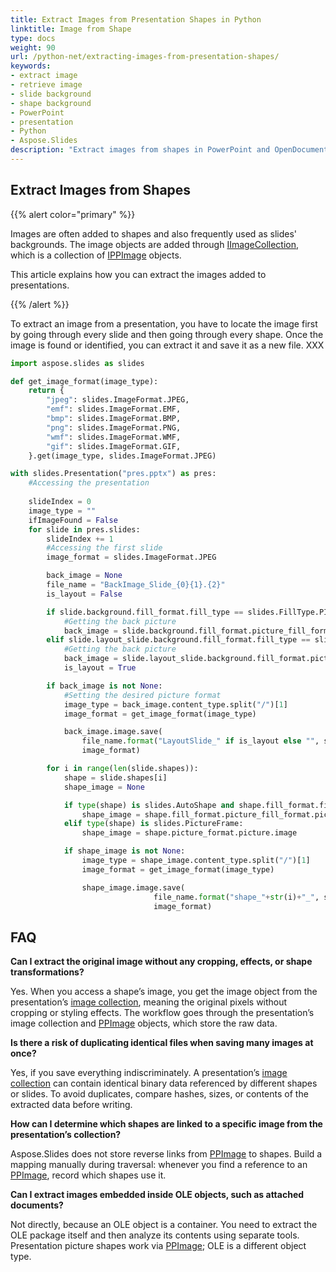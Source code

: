 ```yaml
---
title: Extract Images from Presentation Shapes in Python
linktitle: Image from Shape
type: docs
weight: 90
url: /python-net/extracting-images-from-presentation-shapes/
keywords:
- extract image
- retrieve image
- slide background
- shape background
- PowerPoint
- presentation
- Python
- Aspose.Slides
description: "Extract images from shapes in PowerPoint and OpenDocument presentations with Aspose.Slides for Python via .NET — quick, code-friendly solution."
---
```


## **Extract Images from Shapes**

{{% alert color="primary" %}} 

Images are often added to shapes and also frequently used as slides' backgrounds. The image objects are added through [IImageCollection](https://reference.aspose.com/slides/python-net/aspose.slides/iimagecollection/), which is a collection of [IPPImage](https://reference.aspose.com/slides/python-net/aspose.slides/ippimage/) objects. 

This article explains how you can extract the images added to presentations. 

{{% /alert %}} 

To extract an image from a presentation, you have to locate the image first by going through every slide and then going through every shape. Once the image is found or identified, you can extract it and save it as a new file. XXX 

```py
import aspose.slides as slides

def get_image_format(image_type):
    return {
        "jpeg": slides.ImageFormat.JPEG,
        "emf": slides.ImageFormat.EMF,
        "bmp": slides.ImageFormat.BMP,
        "png": slides.ImageFormat.PNG,
        "wmf": slides.ImageFormat.WMF,
        "gif": slides.ImageFormat.GIF,
    }.get(image_type, slides.ImageFormat.JPEG)

with slides.Presentation("pres.pptx") as pres:
    #Accessing the presentation
    
    slideIndex = 0
    image_type = ""
    ifImageFound = False
    for slide in pres.slides:
        slideIndex += 1
        #Accessing the first slide
        image_format = slides.ImageFormat.JPEG

        back_image = None
        file_name = "BackImage_Slide_{0}{1}.{2}"
        is_layout = False

        if slide.background.fill_format.fill_type == slides.FillType.PICTURE:
            #Getting the back picture  
            back_image = slide.background.fill_format.picture_fill_format.picture.image
        elif slide.layout_slide.background.fill_format.fill_type == slides.FillType.PICTURE:
            #Getting the back picture  
            back_image = slide.layout_slide.background.fill_format.picture_fill_format.picture.image
            is_layout = True

        if back_image is not None:
            #Setting the desired picture format 
            image_type = back_image.content_type.split("/")[1]
            image_format = get_image_format(image_type)

            back_image.image.save(
                file_name.format("LayoutSlide_" if is_layout else "", slideIndex, image_type), 
                image_format)

        for i in range(len(slide.shapes)):
            shape = slide.shapes[i]
            shape_image = None

            if type(shape) is slides.AutoShape and shape.fill_format.fill_type == slides.FillType.PICTURE:
                shape_image = shape.fill_format.picture_fill_format.picture.image
            elif type(shape) is slides.PictureFrame:
                shape_image = shape.picture_format.picture.image

            if shape_image is not None:
                image_type = shape_image.content_type.split("/")[1]
                image_format = get_image_format(image_type)

                shape_image.image.save(
                                file_name.format("shape_"+str(i)+"_", slideIndex, image_type), 
                                image_format)
```

## **FAQ**

**Can I extract the original image without any cropping, effects, or shape transformations?**

Yes. When you access a shape’s image, you get the image object from the presentation’s [image collection](https://reference.aspose.com/slides/python-net/aspose.slides/imagecollection/), meaning the original pixels without cropping or styling effects. The workflow goes through the presentation’s image collection and [PPImage](https://reference.aspose.com/slides/python-net/aspose.slides/ppimage/) objects, which store the raw data.

**Is there a risk of duplicating identical files when saving many images at once?**

Yes, if you save everything indiscriminately. A presentation’s [image collection](https://reference.aspose.com/slides/python-net/aspose.slides/imagecollection/) can contain identical binary data referenced by different shapes or slides. To avoid duplicates, compare hashes, sizes, or contents of the extracted data before writing.

**How can I determine which shapes are linked to a specific image from the presentation’s collection?**

Aspose.Slides does not store reverse links from [PPImage](https://reference.aspose.com/slides/python-net/aspose.slides/ppimage/) to shapes. Build a mapping manually during traversal: whenever you find a reference to an [PPImage](https://reference.aspose.com/slides/python-net/aspose.slides/ppimage/), record which shapes use it.

**Can I extract images embedded inside OLE objects, such as attached documents?**

Not directly, because an OLE object is a container. You need to extract the OLE package itself and then analyze its contents using separate tools. Presentation picture shapes work via [PPImage](https://reference.aspose.com/slides/python-net/aspose.slides/ppimage/); OLE is a different object type.
